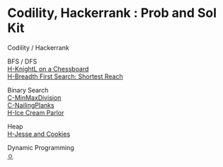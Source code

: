 # Codility, Hackerrank : Prob and Sol Kit

Codility / Hackerrank  

BFS / DFS   
[H-KnightL on a Chessboard](https://github.com/hyoo14/coding-study/blob/main/EngPlatform/Hackerrank_BFS_DFS_KnightL%20on%20a%20Chessboard.ipynb)  
[H-Breadth First Search: Shortest Reach](https://github.com/hyoo14/coding-study/blob/main/EngPlatform/Hackerrank_BFS_DFS_Breadth%20First%20Search_Shortest%20Reach.ipynb)

Binary Search  
[C-MinMaxDivision](https://github.com/hyoo14/coding-study/blob/main/EngPlatform/Codility_BinarySearch_MinMaxDivision.ipynb)  
[C-NailingPlanks](https://github.com/hyoo14/coding-study/blob/main/EngPlatform/Codility_BinarySearch_NailingPlanks.ipynb)  
[H-Ice Cream Parlor](https://github.com/hyoo14/coding-study/blob/main/EngPlatform/Hackerrank_BinarySearch_Ice%20Cream%20Parlor.ipynb)
  

Heap   
[H-Jesse and Cookies](https://github.com/hyoo14/coding-study/blob/main/EngPlatform/Hackerrank_Heap_Jesse%20and%20Cookies.ipynb)  

Dynamic Programming  
[ㅇ](ㅇ)  

